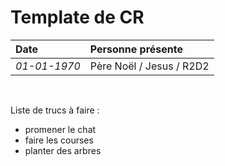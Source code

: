 # Template de CR

| Date | Personne présente |
| :--- | :---              |
| _01-01-1970_ | Père Noël / Jesus / R2D2

<br>

Liste de trucs à faire : 
- promener le chat
- faire les courses
- planter des arbres
